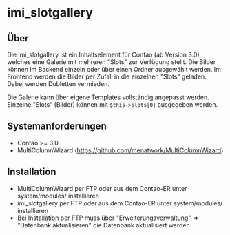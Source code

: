 imi_slotgallery
===============

Über
----

Die imi_slotgallery ist ein Inhaltselement für Contao (ab Version 3.0), welches eine Galerie mit mehreren
"Slots" zur Verfügung stellt. Die Bilder können im Backend einzeln oder über einen Ordner ausgewählt werden.
Im Frontend werden die Bilder per Zufall in die einzelnen "Slots" geladen. Dabei werden Dubletten vermieden.

Die Galerie kann über eigene Templates vollständig angepasst werden.
Einzelne "Slots" (Bilder) können mit `$this->slots[0]` ausgegeben werden.


Systemanforderungen
-------------------

 * Contao >= 3.0
 * MultiColumnWizard (https://github.com/menatwork/MultiColumnWizard)


Installation
------------

 * MultiColumnWizard per FTP oder aus dem Contao-ER unter system/modules/ installieren
 * imi_slotgallery per FTP oder aus dem Contao-ER unter system/modules/ installieren
 * Bei Installation per FTP muss über "Erweiterungsverwaltung" => "Datenbank aktualisieren" die Datenbank aktualisiert werden
